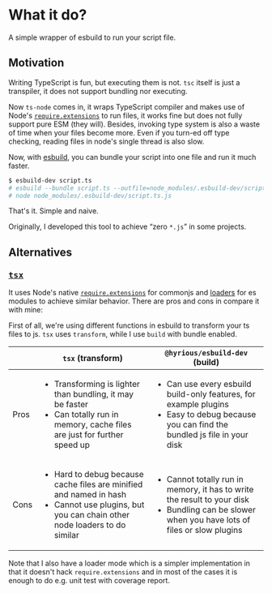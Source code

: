 # What it do?

A simple wrapper of esbuild to run your script file.

## Motivation

Writing TypeScript is fun, but executing them is not. `tsc` itself is just
a transpiler, it does not support bundling nor executing.

Now `ts-node` comes in, it wraps TypeScript compiler and makes use of
Node's [`require.extensions`][reqext] to run files, it works fine but does not
fully support pure ESM (they will). Besides, invoking type system is also
a waste of time when your files become more. Even if you turn-ed off type
checking, reading files in node's single thread is also slow.

Now, with [esbuild](https://esbuild.github.io), you can bundle your script
into one file and run it much faster.

```bash
$ esbuild-dev script.ts
# esbuild --bundle script.ts --outfile=node_modules/.esbuild-dev/script.ts.js
# node node_modules/.esbuild-dev/script.ts.js
```

That's it. Simple and naive.

Originally, I developed this tool to achieve <q>zero `*.js`</q> in some
projects.

## Alternatives

### [<samp>tsx</samp>](https://github.com/esbuild-kit/tsx)

It uses Node's native [`require.extensions`][reqext] for commonjs and [loaders](https://nodejs.org/api/esm.html#loaders) for es modules to achieve similar behavior. There are pros and cons in compare it with mine:

First of all, we're using different functions in esbuild to transform your ts files to js. `tsx` uses `transform`, while I use `build` with bundle enabled.

<table><thead><tr><th></th><th><code>tsx</code> (transform)</th><th><code>@hyrious/esbuild-dev</code> (build)</th></tr></thead><tbody><tr><td>Pros</td><td>

- Transforming is lighter than bundling, it may be faster
- Can totally run in memory, cache files are just for further speed up

</td><td>

- Can use every esbuild build-only features, for example plugins
- Easy to debug because you can find the bundled js file in your disk

</td></tr><tr><td>Cons</td><td>

- Hard to debug because cache files are minified and named in hash
- Cannot use plugins, but you can chain other node loaders to do similar

</td><td>

- Cannot totally run in memory, it has to write the result to your disk
- Bundling can be slower when you have lots of files or slow plugins

</td></tr></tbody></table>

Note that I also have a loader mode which is a simpler implementation in that it doesn't hack `require.extensions` and in most of the cases it is enough to do e.g. unit test with coverage report.

[reqext]: https://nodejs.org/api/modules.html#requireextensions
